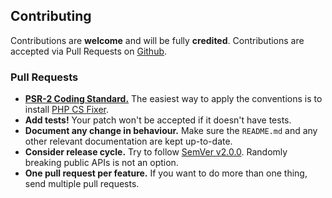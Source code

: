 ## Contributing

Contributions are **welcome** and will be fully **credited**. Contributions are accepted via Pull Requests on [Github](https://github.com/orkhanahmadov/goldenpay).

### Pull Requests

- **[PSR-2 Coding Standard.](https://github.com/php-fig/fig-standards/blob/master/accepted/PSR-2-coding-style-guide.md)** The easiest way to apply the conventions is to install [PHP CS Fixer](https://github.com/FriendsOfPHP/PHP-CS-Fixer).
- **Add tests!** Your patch won't be accepted if it doesn't have tests.
- **Document any change in behaviour.** Make sure the `README.md` and any other relevant documentation are kept up-to-date.
- **Consider release cycle.** Try to follow [SemVer v2.0.0](http://semver.org/). Randomly breaking public APIs is not an option.
- **One pull request per feature.** If you want to do more than one thing, send multiple pull requests.
